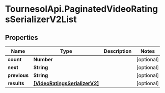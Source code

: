 # TournesolApi.PaginatedVideoRatingsSerializerV2List

## Properties

Name | Type | Description | Notes
------------ | ------------- | ------------- | -------------
**count** | **Number** |  | [optional] 
**next** | **String** |  | [optional] 
**previous** | **String** |  | [optional] 
**results** | [**[VideoRatingsSerializerV2]**](VideoRatingsSerializerV2.md) |  | [optional] 


